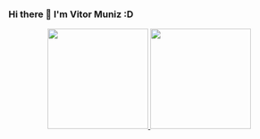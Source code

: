 ### Hi there 👋 I'm Vitor Muniz :D

<div align="center">
  <a href="https://github.com/vitormuuniz">
  <img height="180em" src="https://github-readme-stats.vercel.app/api?username=vitormuuniz&show_icons=true&theme=dracula&include_all_commits=true&count_private=true"/>
  <img height="180em" src="https://github-readme-stats.vercel.app/api/top-langs/?username=vitormuuniz&layout=compact&langs_count=7&theme=dracula"/>
</div>
